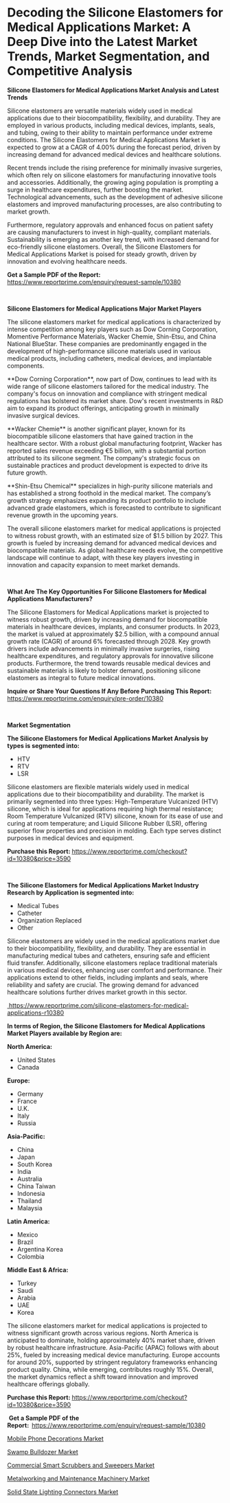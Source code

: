 <p><h1>Decoding the Silicone Elastomers for Medical Applications Market: A Deep Dive into the Latest Market Trends, Market Segmentation, and Competitive Analysis</h1></p><p><strong>Silicone Elastomers for Medical Applications Market Analysis and Latest Trends</strong></p>
<p><p>Silicone elastomers are versatile materials widely used in medical applications due to their biocompatibility, flexibility, and durability. They are employed in various products, including medical devices, implants, seals, and tubing, owing to their ability to maintain performance under extreme conditions. The Silicone Elastomers for Medical Applications Market is expected to grow at a CAGR of 4.00% during the forecast period, driven by increasing demand for advanced medical devices and healthcare solutions. </p><p>Recent trends include the rising preference for minimally invasive surgeries, which often rely on silicone elastomers for manufacturing innovative tools and accessories. Additionally, the growing aging population is prompting a surge in healthcare expenditures, further boosting the market. Technological advancements, such as the development of adhesive silicone elastomers and improved manufacturing processes, are also contributing to market growth. </p><p>Furthermore, regulatory approvals and enhanced focus on patient safety are causing manufacturers to invest in high-quality, compliant materials. Sustainability is emerging as another key trend, with increased demand for eco-friendly silicone elastomers. Overall, the Silicone Elastomers for Medical Applications Market is poised for steady growth, driven by innovation and evolving healthcare needs.</p></p>
<p><strong>Get a Sample PDF of the Report:&nbsp;</strong> <a href="https://www.reportprime.com/enquiry/request-sample/10380">https://www.reportprime.com/enquiry/request-sample/10380</a></p>
<p>&nbsp;</p>
<p><strong>Silicone Elastomers for Medical Applications Major Market Players</strong></p>
<p><p>The silicone elastomers market for medical applications is characterized by intense competition among key players such as Dow Corning Corporation, Momentive Performance Materials, Wacker Chemie, Shin-Etsu, and China National BlueStar. These companies are predominantly engaged in the development of high-performance silicone materials used in various medical products, including catheters, medical devices, and implantable components.</p><p>**Dow Corning Corporation**, now part of Dow, continues to lead with its wide range of silicone elastomers tailored for the medical industry. The company's focus on innovation and compliance with stringent medical regulations has bolstered its market share. Dow's recent investments in R&D aim to expand its product offerings, anticipating growth in minimally invasive surgical devices.</p><p>**Wacker Chemie** is another significant player, known for its biocompatible silicone elastomers that have gained traction in the healthcare sector. With a robust global manufacturing footprint, Wacker has reported sales revenue exceeding €5 billion, with a substantial portion attributed to its silicone segment. The company's strategic focus on sustainable practices and product development is expected to drive its future growth.</p><p>**Shin-Etsu Chemical** specializes in high-purity silicone materials and has established a strong foothold in the medical market. The company’s growth strategy emphasizes expanding its product portfolio to include advanced grade elastomers, which is forecasted to contribute to significant revenue growth in the upcoming years.</p><p>The overall silicone elastomers market for medical applications is projected to witness robust growth, with an estimated size of $1.5 billion by 2027. This growth is fueled by increasing demand for advanced medical devices and biocompatible materials. As global healthcare needs evolve, the competitive landscape will continue to adapt, with these key players investing in innovation and capacity expansion to meet market demands.</p></p>
<p>&nbsp;</p>
<p><strong>What Are The Key Opportunities For Silicone Elastomers for Medical Applications Manufacturers?</strong></p>
<p><p>The Silicone Elastomers for Medical Applications market is projected to witness robust growth, driven by increasing demand for biocompatible materials in healthcare devices, implants, and consumer products. In 2023, the market is valued at approximately $2.5 billion, with a compound annual growth rate (CAGR) of around 6% forecasted through 2028. Key growth drivers include advancements in minimally invasive surgeries, rising healthcare expenditures, and regulatory approvals for innovative silicone products. Furthermore, the trend towards reusable medical devices and sustainable materials is likely to bolster demand, positioning silicone elastomers as integral to future medical innovations.</p></p>
<p><strong>Inquire or Share Your Questions If Any Before Purchasing This Report:</strong> <a href="https://www.reportprime.com/enquiry/pre-order/10380">https://www.reportprime.com/enquiry/pre-order/10380</a></p>
<p>&nbsp;</p>
<p><strong>Market Segmentation</strong></p>
<p><strong>The Silicone Elastomers for Medical Applications Market Analysis by types is segmented into:</strong></p>
<p><ul><li>HTV</li><li>RTV</li><li>LSR</li></ul></p>
<p><p>Silicone elastomers are flexible materials widely used in medical applications due to their biocompatibility and durability. The market is primarily segmented into three types: High-Temperature Vulcanized (HTV) silicone, which is ideal for applications requiring high thermal resistance; Room Temperature Vulcanized (RTV) silicone, known for its ease of use and curing at room temperature; and Liquid Silicone Rubber (LSR), offering superior flow properties and precision in molding. Each type serves distinct purposes in medical devices and equipment.</p></p>
<p><strong>Purchase this Report:&nbsp;</strong><a href="https://www.reportprime.com/checkout?id=10380&price=3590">https://www.reportprime.com/checkout?id=10380&price=3590</a></p>
<p>&nbsp;</p>
<p><strong>The Silicone Elastomers for Medical Applications Market Industry Research by Application is segmented into:</strong></p>
<p><ul><li>Medical Tubes</li><li>Catheter</li><li>Organization Replaced</li><li>Other</li></ul></p>
<p><p>Silicone elastomers are widely used in the medical applications market due to their biocompatibility, flexibility, and durability. They are essential in manufacturing medical tubes and catheters, ensuring safe and efficient fluid transfer. Additionally, silicone elastomers replace traditional materials in various medical devices, enhancing user comfort and performance. Their applications extend to other fields, including implants and seals, where reliability and safety are crucial. The growing demand for advanced healthcare solutions further drives market growth in this sector.</p></p>
<p><a href="https://www.reportprime.com/silicone-elastomers-for-medical-applications-r10380">&nbsp;https://www.reportprime.com/silicone-elastomers-for-medical-applications-r10380</a></p>
<p><strong>In terms of Region, the Silicone Elastomers for Medical Applications Market Players available by Region are:</strong></p>
<p>
    <p> <strong> North America: </strong>
        <ul>
            <li>United States</li>
            <li>Canada</li>
        </ul>
        </p> 
    <p> <strong> Europe: </strong>
        <ul>
            <li>Germany</li>
            <li>France</li>
            <li>U.K.</li>
            <li>Italy</li>
            <li>Russia</li>
        </ul>
        </p> 
    <p> <strong> Asia-Pacific: </strong>
        <ul>
            <li>China</li>
            <li>Japan</li>
            <li>South Korea</li>
            <li>India</li>
            <li>Australia</li>
            <li>China Taiwan</li>
            <li>Indonesia</li>
            <li>Thailand</li>
            <li>Malaysia</li>
        </ul>
        </p> 
    <p> <strong> Latin America: </strong>
        <ul>
            <li>Mexico</li>
            <li>Brazil</li>
            <li>Argentina Korea</li>
            <li>Colombia</li>
        </ul>
        </p> 
    <p> <strong> Middle East & Africa: </strong>
        <ul>
            <li>Turkey</li>
            <li>Saudi</li>
            <li>Arabia</li>
            <li>UAE</li>
            <li>Korea</li>
        </ul>
    </p>
    </p>
<p><p>The silicone elastomers market for medical applications is projected to witness significant growth across various regions. North America is anticipated to dominate, holding approximately 40% market share, driven by robust healthcare infrastructure. Asia-Pacific (APAC) follows with about 25%, fueled by increasing medical device manufacturing. Europe accounts for around 20%, supported by stringent regulatory frameworks enhancing product quality. China, while emerging, contributes roughly 15%. Overall, the market dynamics reflect a shift toward innovation and improved healthcare offerings globally.</p></p>
<p><strong>Purchase this Report: </strong><a href="https://www.reportprime.com/checkout?id=10380&price=3590">https://www.reportprime.com/checkout?id=10380&price=3590</a></p>
<p>&nbsp;<strong>Get a Sample PDF of the Report:&nbsp;&nbsp;</strong><a href="https://www.reportprime.com/enquiry/request-sample/10380">https://www.reportprime.com/enquiry/request-sample/10380</a></p>
<p><strong></strong></p>
<p><p><a href="https://issuu.com/reportprime-2/docs/mobile-phone-decorations-market-siz_a059416607f52a">Mobile Phone Decorations Market</a></p><p><a href="https://www.linkedin.com/pulse/global-swamp-bulldozer-market-trends-forecasts-strategic-analysis-uxivc?trackingId=h%2F%2BhCMvkRimDnESscWtahQ%3D%3D">Swamp Bulldozer Market</a></p><p><a href="https://medium.com/@janiartemva3/the-commercial-smart-scrubbers-and-sweepers-market-research-report-provides-an-in-depth-and-23f25225e222">Commercial Smart Scrubbers and Sweepers Market</a></p><p><a href="https://medium.com/@janiartemva3/the-metalworking-and-maintenance-machinery-market-report-analyzes-important-operational-and-9346b72c265a">Metalworking and Maintenance Machinery Market</a></p><p><a href="https://www.linkedin.com/pulse/solid-state-lighting-connectors-market-outlook-forecast-from-raqqf?trackingId=mzKy9WBqRoK%2Fgh0weNMpFw%3D%3D">Solid State Lighting Connectors Market</a></p></p>